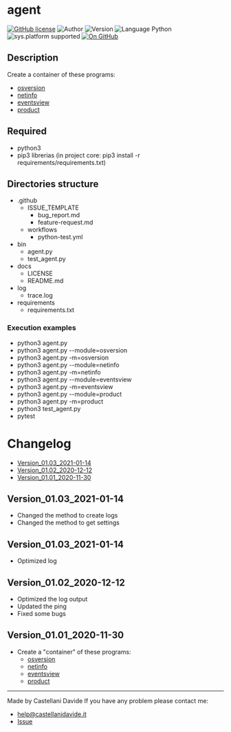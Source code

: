 # agent
[![GitHub license](https://img.shields.io/badge/licence-GNU-green?style=flat)](https://github.com/CastellaniDavide/cpp-agent/blob/master/LICENSE) ![Author](https://img.shields.io/badge/author-Castellani%20Davide-green?style=flat) ![Version](https://img.shields.io/badge/version-v01.03-blue?style=flat) ![Language Python](https://img.shields.io/badge/language-Python-yellowgreen?style=flat) ![sys.platform supported](https://img.shields.io/badge/OS%20platform%20supported-Windows-blue?style=flat) [![On GitHub](https://img.shields.io/badge/on%20GitHub-True-green?style=flat&logo=github)](https://github.com/CastellaniDavide/agent)

## Description
Create a container of these programs:
 - [osversion](https://github.com/CastellaniDavide/osversion)
 - [netinfo](https://github.com/CastellaniDavide/netinfo)
 - [eventsview](https://github.com/CastellaniDavide/eventsview)
 - [product](https://github.com/CastellaniDavide/product)

## Required
 - python3
 - pip3 librerias (in project core: pip3 install -r requirements/requirements.txt)
 
## Directories structure
 - .github
   - ISSUE_TEMPLATE
     - bug_report.md
     - feature-request.md
   - workflows
     - python-test.yml
 - bin
   - agent.py
   - test_agent.py
 - docs
   - LICENSE
   - README.md
 - log
   - trace.log
 - requirements
   - requirements.txt
   
### Execution examples
 - python3 agent.py
 - python3 agent.py --module=osversion
 - python3 agent.py -m=osversion
 - python3 agent.py --module=netinfo
 - python3 agent.py -m=netinfo
 - python3 agent.py --module=eventsview
 - python3 agent.py -m=eventsview
 - python3 agent.py --module=product
 - python3 agent.py -m=product
 - python3 test_agent.py
 - pytest

# Changelog
 - [Version_01.03_2021-01-14](#Version_0103_2021-01-14)
 - [Version_01.02_2020-12-12](#Version_10_2020-12-12)
 - [Version_01.01_2020-11-30](#Version_10_2020-11-30)

## Version_01.03_2021-01-14
 - Changed the method to create logs 
 - Changed the method to get settings

## Version_01.03_2021-01-14
 - Optimized log

## Version_01.02_2020-12-12
 - Optimized the log output
 - Updated the ping
 - Fixed some bugs

## Version_01.01_2020-11-30
 - Create a "container" of these programs:
   - [osversion](https://github.com/CastellaniDavide/osversion)
   - [netinfo](https://github.com/CastellaniDavide/netinfo)
   - [eventsview](https://github.com/CastellaniDavide/eventsview)
   - [product](https://github.com/CastellaniDavide/product)

---
Made by Castellani Davide 
If you have any problem please contact me:
- help@castellanidavide.it
- [Issue](https://github.com/CastellaniDavide/agent/issues)
